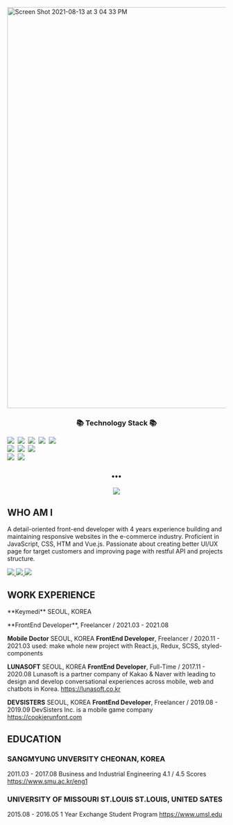 <img width="924" alt="Screen Shot 2021-08-13 at 3 04 33 PM" src="https://user-images.githubusercontent.com/46082226/129312263-bf4a9cd5-18a4-4dc9-ab77-e632034691b2.png">
<h3 align="center">📚 Technology Stack 📚</h3>
  <img src="https://img.shields.io/badge/-JAVASCRIPT-yellow"/>&nbsp
  <img src="https://img.shields.io/badge/-REACT.JS-yellow"/>&nbsp
  <img src="https://img.shields.io/badge/-VUE.JS-yellow"/>&nbsp
  <img src="https://img.shields.io/badge/-SCSS-yellow"/>&nbsp
  <img src="https://img.shields.io/badge/-HTML-navy"/>
  <br>
  <img src="https://img.shields.io/badge/-LARAVEL-blue"/>&nbsp
  <img src="https://img.shields.io/badge/-ANGULAR.JS-blue"/>&nbsp
  <img src="https://img.shields.io/badge/-my-sql-blue"/>&nbsp
  <br>
  <img src="https://img.shields.io/badge/-GIT-black"/>&nbsp
  <img src="https://img.shields.io/badge/-Photoshop-black"/>&nbsp
</p>

<h3 align="center">•••</h3>
<p align="center">
  <a href="mailto:heykkyu@gmail.com"><img src="https://img.shields.io/badge/Gmail-d14836?style=flat-square&logo=Gmail&logoColor=white&link=mailto:heykkyu@gmail.com"/></a>
</p>

## WHO AM I
A detail-oriented front-end developer with 4 years experience building and maintaining responsive websites in the e-commerce industry. Proficient in JavaScript, CSS, HTM and Vue.js. Passionate about creating better UI/UX page for target customers and improving page with restful API and projects structure.
<p class="personal-profile__social">
  <a href="//github.com/heykkyu?tab=repositories" target="_blank">
    <img src="/image/git.png"/>
  </a>
  <a href="//www.linkedin.com/in/heykkyu" target="_blank">
   <img src="/image/linkedin.png"/>
  </a>
  <a href="//blog.naver.com/heysiki" target="_blank">
    <img src="/image/blog.png"/>
  </a>
</p>

## WORK EXPERIENCE
<p>**Keymedi** SEOUL, KOREA</p>
<p>**FrontEnd Developer**, Freelancer / 2021.03 - 2021.08</p>
<pused: make whole new project with React.js, Mobx, SCSS, styled-components </p>

**Mobile Doctor** SEOUL, KOREA
**FrontEnd Developer**, Freelancer / 2020.11 - 2021.03
used: make whole new project with React.js, Redux, SCSS, styled-components 

**LUNASOFT** SEOUL, KOREA
**FrontEnd Developer**, Full-Time / 2017.11 - 2020.08
Lunasoft is a partner company of Kakao & Naver with leading to design and develop conversational experiences across mobile, web and chatbots in Korea.
https://lunasoft.co.kr

**DEVSISTERS** SEOUL, KOREA
**FrontEnd Developer**, Freelancer / 2019.08 - 2019.09
DevSisters Inc. is a mobile game company
https://cookierunfont.com


## EDUCATION
### SANGMYUNG UNVERSITY CHEONAN, KOREA
2011.03 - 2017.08
Business and Industrial Engineering
4.1 / 4.5 Scores
https://www.smu.ac.kr/eng1

### UNIVERSITY OF MISSOURI ST.LOUIS ST.LOUIS, UNITED SATES
2015.08 - 2016.05
1 Year Exchange Student Program
https://www.umsl.edu
